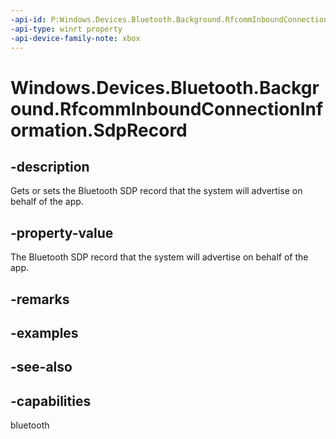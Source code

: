 ```yaml
---
-api-id: P:Windows.Devices.Bluetooth.Background.RfcommInboundConnectionInformation.SdpRecord
-api-type: winrt property
-api-device-family-note: xbox
---
```


<!-- Property syntax
public Windows.Storage.Streams.IBuffer SdpRecord { get;  set; }
-->

# Windows.Devices.Bluetooth.Background.RfcommInboundConnectionInformation.SdpRecord

## -description
Gets or sets the Bluetooth SDP record that the system will advertise on behalf of the app.

## -property-value
The Bluetooth SDP record that the system will advertise on behalf of the app.

## -remarks

## -examples

## -see-also

## -capabilities
bluetooth
